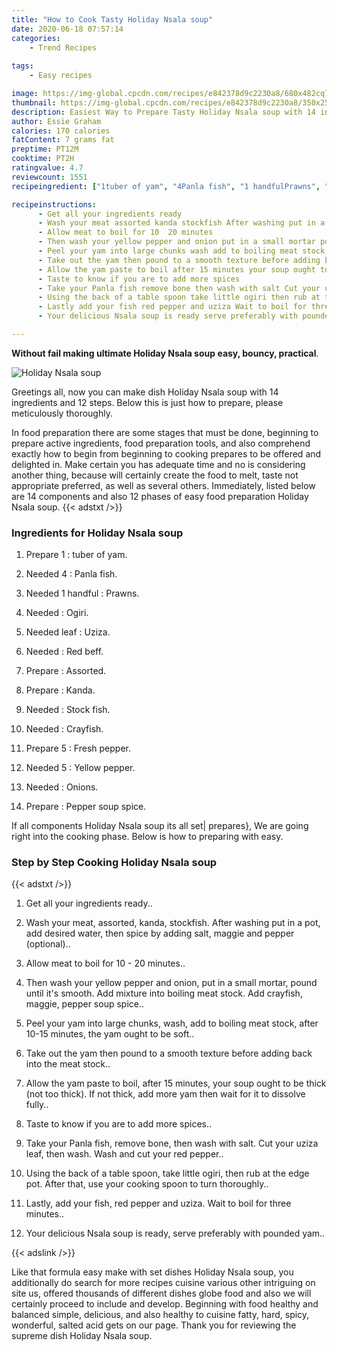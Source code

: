 ```yaml
---
title: "How to Cook Tasty Holiday Nsala soup"
date: 2020-06-18 07:57:14
categories:
    - Trend Recipes
    
tags:
    - Easy recipes

image: https://img-global.cpcdn.com/recipes/e842378d9c2230a8/680x482cq70/holiday-nsala-soup-recipe-main-photo.jpg
thumbnail: https://img-global.cpcdn.com/recipes/e842378d9c2230a8/350x250cq70/holiday-nsala-soup-recipe-main-photo.jpg
description: Easiest Way to Prepare Tasty Holiday Nsala soup with 14 ingredients and 12 stages of easy cooking.
author: Essie Graham
calories: 170 calories
fatContent: 7 grams fat
preptime: PT12M
cooktime: PT2H
ratingvalue: 4.7
reviewcount: 1551
recipeingredient: ["1tuber of yam", "4Panla fish", "1 handfulPrawns", "Ogiri", "leafUziza", "Red beff", "Assorted", "Kanda", "Stock fish", "Crayfish", "5Fresh pepper", "5Yellow pepper", "Onions", "Pepper soup spice"]

recipeinstructions: 
      - Get all your ingredients ready 
      - Wash your meat assorted kanda stockfish After washing put in a pot add desired water then spice by adding salt maggie and pepper optional 
      - Allow meat to boil for 10  20 minutes 
      - Then wash your yellow pepper and onion put in a small mortar pound until its smooth Add mixture into boiling meat stock Add crayfish maggie pepper soup spice 
      - Peel your yam into large chunks wash add to boiling meat stock after 1015 minutes the yam ought to be soft 
      - Take out the yam then pound to a smooth texture before adding back into the meat stock 
      - Allow the yam paste to boil after 15 minutes your soup ought to be thick not too thick If not thick add more yam then wait for it to dissolve fully 
      - Taste to know if you are to add more spices 
      - Take your Panla fish remove bone then wash with salt Cut your uziza leaf then wash Wash and cut your red pepper 
      - Using the back of a table spoon take little ogiri then rub at the edge pot After that use your cooking spoon to turn thoroughly 
      - Lastly add your fish red pepper and uziza Wait to boil for three minutes 
      - Your delicious Nsala soup is ready serve preferably with pounded yam

---
```




**Without fail making ultimate Holiday Nsala soup easy, bouncy, practical**. 


![Holiday Nsala soup](https://img-global.cpcdn.com/recipes/e842378d9c2230a8/680x482cq70/holiday-nsala-soup-recipe-main-photo.jpg "Holiday Nsala soup")




Greetings all, now you can make dish Holiday Nsala soup with 14 ingredients and 12 steps. Below this is just how to prepare, please meticulously thoroughly.

In food preparation there are some stages that must be done, beginning to prepare active ingredients, food preparation tools, and also comprehend exactly how to begin from beginning to cooking prepares to be offered and delighted in. Make certain you has adequate time and no is considering another thing, because will certainly create the food to melt, taste not appropriate preferred, as well as several others. Immediately, listed below are 14 components and also 12 phases of easy food preparation Holiday Nsala soup.
{{< adstxt />}}

### Ingredients for Holiday Nsala soup


1. Prepare 1 : tuber of yam.

1. Needed 4 : Panla fish.

1. Needed 1 handful : Prawns.

1. Needed  : Ogiri.

1. Needed leaf : Uziza.

1. Needed  : Red beff.

1. Prepare  : Assorted.

1. Prepare  : Kanda.

1. Needed  : Stock fish.

1. Needed  : Crayfish.

1. Prepare 5 : Fresh pepper.

1. Needed 5 : Yellow pepper.

1. Needed  : Onions.

1. Prepare  : Pepper soup spice.



If all components Holiday Nsala soup its all set| prepares}, We are going right into the cooking phase. Below is how to preparing with easy.

### Step by Step Cooking Holiday Nsala soup

{{< adstxt />}}


1. Get all your ingredients ready..



1. Wash your meat, assorted, kanda, stockfish. After washing put in a pot, add desired water, then spice by adding salt, maggie and pepper (optional)..



1. Allow meat to boil for 10 - 20 minutes..



1. Then wash your yellow pepper and onion, put in a small mortar, pound until it&#39;s smooth. Add mixture into boiling meat stock. Add crayfish, maggie, pepper soup spice..



1. Peel your yam into large chunks, wash, add to boiling meat stock, after 10-15 minutes, the yam ought to be soft..



1. Take out the yam then pound to a smooth texture before adding back into the meat stock..



1. Allow the yam paste to boil, after 15 minutes, your soup ought to be thick (not too thick). If not thick, add more yam then wait for it to dissolve fully..



1. Taste to know if you are to add more spices..



1. Take your Panla fish, remove bone, then wash with salt. Cut your uziza leaf, then wash. Wash and cut your red pepper..



1. Using the back of a table spoon, take little ogiri, then rub at the edge pot. After that, use your cooking spoon to turn thoroughly..



1. Lastly, add your fish, red pepper and uziza. Wait to boil for three minutes..



1. Your delicious Nsala soup is ready, serve preferably with pounded yam..





{{< adslink />}}

Like that formula easy make with set dishes Holiday Nsala soup, you additionally do search for more recipes cuisine various other intriguing on site us, offered thousands of different dishes globe food and also we will certainly proceed to include and develop. Beginning with food healthy and balanced simple, delicious, and also healthy to cuisine fatty, hard, spicy, wonderful, salted acid gets on our page. Thank you for reviewing the supreme dish Holiday Nsala soup.
